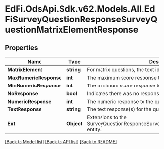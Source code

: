 # EdFi.OdsApi.Sdk.v62.Models.All.EdFiSurveyQuestionResponseSurveyQuestionMatrixElementResponse

## Properties

Name | Type | Description | Notes
------------ | ------------- | ------------- | -------------
**MatrixElement** | **string** | For matrix questions, the text identifying each row of the matrix. | 
**MaxNumericResponse** | **int** | The maximum score response to the question. | [optional] 
**MinNumericResponse** | **int** | The minimum score response to the question. | [optional] 
**NoResponse** | **bool** | Indicates there was no response to the question. | [optional] 
**NumericResponse** | **int** | The numeric response to the question. | [optional] 
**TextResponse** | **string** | The text response(s) for the question. | [optional] 
**Ext** | **Object** | Extensions to the SurveyQuestionResponseSurveyQuestionMatrixElementResponse entity. | [optional] 

[[Back to Model list]](../../README.md#documentation-for-models) [[Back to API list]](../../README.md#documentation-for-api-endpoints) [[Back to README]](../../README.md)

